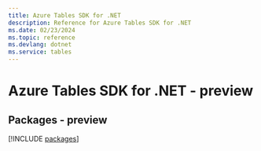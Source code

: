 ```yaml
---
title: Azure Tables SDK for .NET
description: Reference for Azure Tables SDK for .NET
ms.date: 02/23/2024
ms.topic: reference
ms.devlang: dotnet
ms.service: tables
---
```

# Azure Tables SDK for .NET - preview
## Packages - preview
[!INCLUDE [packages](tables-index.md)]